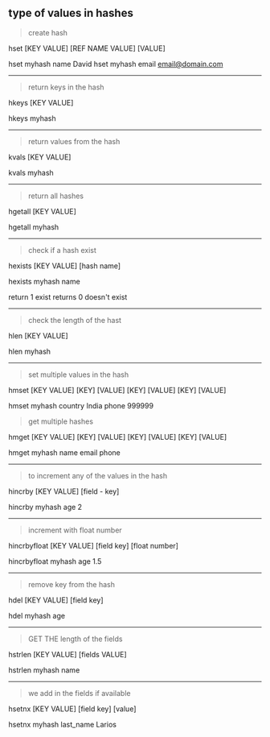 type of values in hashes
---
> create hash

hset [KEY VALUE] [REF NAME VALUE] [VALUE]

hset myhash name David
hset myhash email email@domain.com

---
> return keys in the hash

hkeys [KEY VALUE]

hkeys myhash

---
> return values from the hash

kvals [KEY VALUE]

kvals myhash

---
> return all hashes

hgetall [KEY VALUE]

hgetall myhash

---
> check if a hash exist

hexists [KEY VALUE] [hash name]

hexists myhash name

return 1 exist returns 0 doesn't exist

---
> check the length of the hast

hlen [KEY VALUE]

hlen myhash

---
> set multiple values in the hash

hmset [KEY VALUE] [KEY] [VALUE] [KEY] [VALUE] [KEY] [VALUE]

hmset myhash country India phone 999999

> get multiple hashes

hmget [KEY VALUE] [KEY] [VALUE] [KEY] [VALUE] [KEY] [VALUE]

hmget myhash name email phone

---
> to increment any of the values in the hash

hincrby [KEY VALUE] [field - key]

hincrby myhash age 2

---
> increment with float number

hincrbyfloat [KEY VALUE] [field key] [float number]

hincrbyfloat myhash age 1.5

---
> remove key from the hash

hdel [KEY VALUE] [field key]

hdel myhash age

---
>  GET THE length of the fields

hstrlen [KEY VALUE] [fields VALUE]

hstrlen myhash name

---
> we add in the fields if available

hsetnx [KEY VALUE] [field key] [value]

hsetnx myhash last_name Larios
